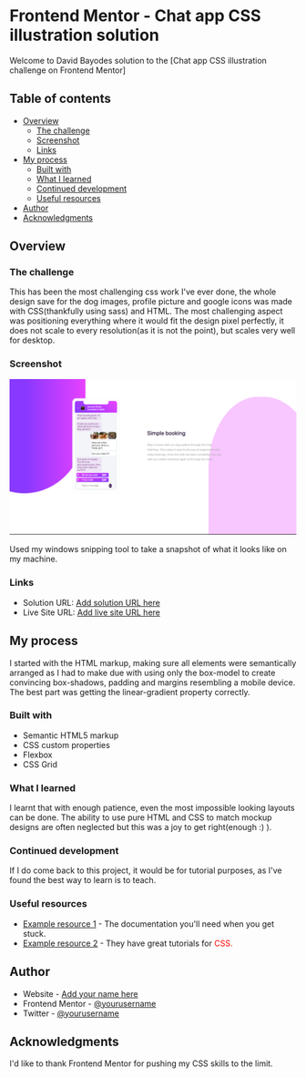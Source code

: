 # Frontend Mentor - Chat app CSS illustration solution

Welcome to David Bayodes solution to the [Chat app CSS illustration challenge on Frontend Mentor]

## Table of contents

- [Overview](#overview)
  - [The challenge](#the-challenge)
  - [Screenshot](#screenshot)
  - [Links](#links)
- [My process](#my-process)
  - [Built with](#built-with)
  - [What I learned](#what-i-learned)
  - [Continued development](#continued-development)
  - [Useful resources](#useful-resources)
- [Author](#author)
- [Acknowledgments](#acknowledgments)

<style>

    span.red {
        color: red;
    }

</style>

## Overview

### The challenge

This has been the most challenging css work I've ever done, the whole design save for the dog images, profile picture and google icons was made with CSS(thankfully using sass) and HTML.
The most challenging aspect was positioning everything where it would fit the design pixel perfectly, it does not scale to every resolution(as it is not the point), but scales very well for desktop. 

### Screenshot

![](./Screenshot/Screenshot.PNG)

Used my windows snipping tool to take a snapshot of what it looks like on my machine.

### Links

- Solution URL: [Add solution URL here](https://your-solution-url.com)
- Live Site URL: [Add live site URL here](https://your-live-site-url.com)

## My process

I started with the HTML markup, making sure all elements were semantically arranged as I had to make due with using only the box-model to create convincing box-shadows, padding and margins resembling a mobile device.
The best part was getting the linear-gradient property correctly.

### Built with

- Semantic HTML5 markup
- CSS custom properties
- Flexbox
- CSS Grid

### What I learned

I learnt that with enough patience, even the most impossible looking layouts can be done. The ability to use pure HTML and CSS to match mockup designs are often neglected but this was a joy to get right(enough :) ).


### Continued development

If I do come back to this project, it would be for tutorial purposes, as I've found the best way to learn is to teach.

### Useful resources

- [Example resource 1](https://developer.mozilla.org/en-US/docs/Web/CSS) - The documentation you'll need when you get stuck.
- [Example resource 2](https://www.geeksforgeeks.org/css/) - They have great tutorials for <span  class="red">CSS.</span>

## Author

- Website - [Add your name here](https://www.your-site.com)
- Frontend Mentor - [@yourusername](https://www.frontendmentor.io/profile/David4bay)
- Twitter - [@yourusername](https://www.twitter.com/Davidbay01)

## Acknowledgments

I'd like to thank Frontend Mentor for pushing my CSS skills to the limit.